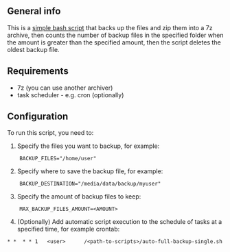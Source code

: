 ## General info
This is a [simple bash script](auto-full-backup-single.sh) that backs up the files and zip them into a 7z archive, then counts the number of backup files in the specified folder when the amount is greater than the specified amount, then the script deletes the oldest backup file.

## Requirements
* 7z (you can use another archiver)
* task scheduler - e.g. cron (optionally)

## Configuration
To run this script, you need to:

1. Specify the files you want to backup, for example:
```
    BACKUP_FILES="/home/user"
```
2. Specify where to save the backup file, for example:
```
    BACKUP_DESTINATION="/media/data/backup/myuser"
```
3. Specify the amount of backup files to keep:
```
    MAX_BACKUP_FILES_AMOUNT=<AMOUNT>
```
4. (Optionally) Add automatic script execution to the schedule of tasks at a specified time, for example crontab:
```
* *  * * 1   <user>      /<path-to-scripts>/auto-full-backup-single.sh
```
